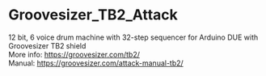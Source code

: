 # Groovesizer_TB2_Attack
12 bit, 6 voice drum machine with 32-step sequencer for Arduino DUE with Groovesizer TB2 shield
<br>More info: https://groovesizer.com/tb2/
<br>Manual: https://groovesizer.com/attack-manual-tb2/
